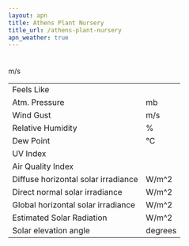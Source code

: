 ```yaml
---
layout: apn
title: Athens Plant Nursery
title_url: /athens-plant-nursery
apn_weather: true
---
```


<!-- Define an HTML template -->

<div class="item">
    <h3 id="city_name"></h3>
    <p id="wheather_description"></p>
</div>

<div class="d-flex align-items-center justify-content-center">

<img id="img">

<div class="compass">
      <div class="direction">
        <p>
            <span id="wind_cdir"></span><span id="wind_spd"> m/s</span>
        </p>
      </div>
      <div id="arrow"></div>
    </div>
</div>

<table class="table table-bordered table-centered">
    <tr>
      <td>Feels Like</td>
      <td><span id="app_temp"></span><i class="ri-celsius-line"></i></td>
    </tr>
    <tr>
      <td>Atm. Pressure</td>
      <td><span id="pres"></span> mb</td>
    </tr>
    <tr>
      <td>Wind Gust</td>
      <td><span id="gust"></span> m/s</td>
    </tr>
    <tr>
      <td>Relative Humidity</td>
      <td><span id="rh"></span>%</td>
    </tr>
    <tr>
      <td>Dew Point</td>
      <td><span id="dewpt"></span>&#8451;</td>
    </tr>
    <tr>
      <td>UV Index</td>
      <td><span id="uv"></span></td>
    </tr>
    <tr>
      <td>Air Quality Index</td>
      <td><span id="aqi"></span></td>
    </tr>
    <tr>
      <td>Diffuse horizontal solar irradiance</td>
      <td><span id="dhi"></span> W/m^2</td>
    </tr>
    <tr>
      <td>Direct normal solar irradiance</td>
      <td><span id="dni"></span> W/m^2</td>
    </tr>
    <tr>
      <td>Global horizontal solar irradiance</td>
      <td><span id="ghi"></span> W/m^2</td>
    </tr>
    <tr>
      <td>Estimated Solar Radiation</td>
      <td><span id="solar_rad"></span> W/m^2</td>
    </tr>
    <tr>
      <td>Solar elevation angle</td>
      <td><span id="elev_angle"></span> degrees</td>
    </tr>
  </table>
